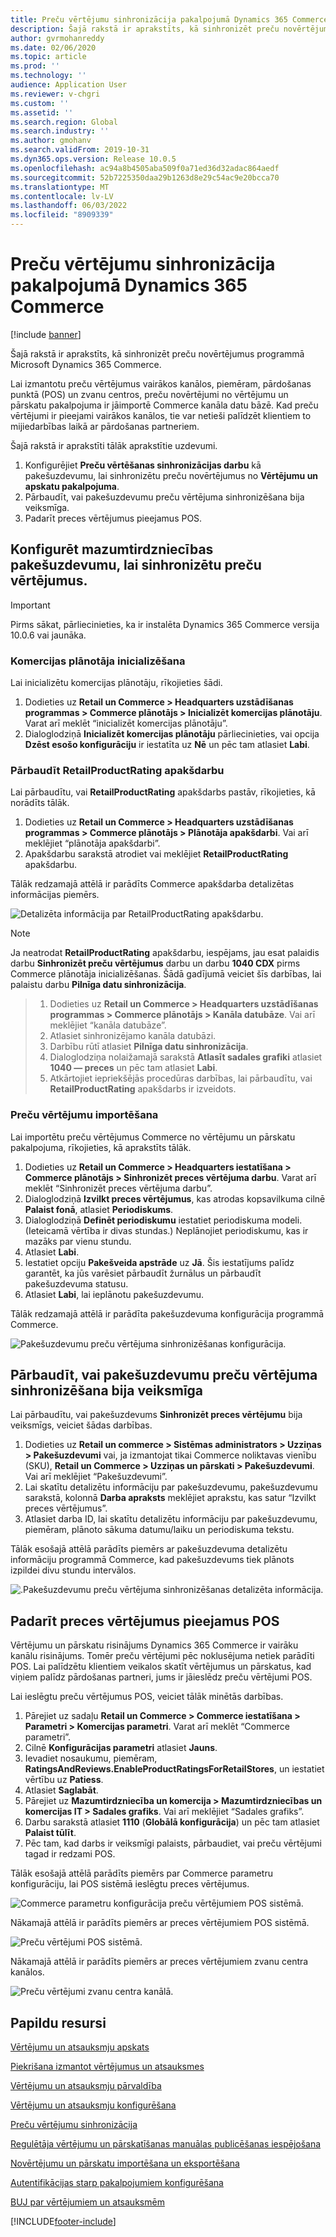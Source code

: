 ```yaml
---
title: Preču vērtējumu sinhronizācija pakalpojumā Dynamics 365 Commerce
description: Šajā rakstā ir aprakstīts, kā sinhronizēt preču novērtējumus programmā Microsoft Dynamics 365 Commerce.
author: gvrmohanreddy
ms.date: 02/06/2020
ms.topic: article
ms.prod: ''
ms.technology: ''
audience: Application User
ms.reviewer: v-chgri
ms.custom: ''
ms.assetid: ''
ms.search.region: Global
ms.search.industry: ''
ms.author: gmohanv
ms.search.validFrom: 2019-10-31
ms.dyn365.ops.version: Release 10.0.5
ms.openlocfilehash: ac94a8b4505aba509f0a71ed36d32adac864aedf
ms.sourcegitcommit: 52b7225350daa29b1263d8e29c54ac9e20bcca70
ms.translationtype: MT
ms.contentlocale: lv-LV
ms.lasthandoff: 06/03/2022
ms.locfileid: "8909339"
---
```

# <a name="sync-product-ratings-in-dynamics-365-commerce"></a>Preču vērtējumu sinhronizācija pakalpojumā Dynamics 365 Commerce

[!include [banner](includes/banner.md)]

Šajā rakstā ir aprakstīts, kā sinhronizēt preču novērtējumus programmā Microsoft Dynamics 365 Commerce.

Lai izmantotu preču vērtējumus vairākos kanālos, piemēram, pārdošanas punktā (POS) un zvanu centros, preču novērtējumi no vērtējumu un pārskatu pakalpojuma ir jāimportē Commerce kanāla datu bāzē. Kad preču vērtējumi ir pieejami vairākos kanālos, tie var netieši palīdzēt klientiem to mijiedarbības laikā ar pārdošanas partneriem.

Šajā rakstā ir aprakstīti tālāk aprakstītie uzdevumi.

1. Konfigurējiet **Preču vērtēšanas sinhronizācijas darbu** kā pakešuzdevumu, lai sinhronizētu preču novērtējumus no **Vērtējumu un apskatu pakalpojuma**.
1. Pārbaudīt, vai pakešuzdevumu preču vērtējuma sinhronizēšana bija veiksmīga.
1. Padarīt preces vērtējumus pieejamus POS.

## <a name="configure-a-batch-job-to-synchronize-product-ratings"></a>Konfigurēt mazumtirdzniecības pakešuzdevumu, lai sinhronizētu preču vērtējumus.

> [!IMPORTANT]
> Pirms sākat, pārliecinieties, ka ir instalēta Dynamics 365 Commerce versija 10.0.6 vai jaunāka.

### <a name="initialize-the-commerce-scheduler"></a>Komercijas plānotāja inicializēšana

Lai inicializētu komercijas plānotāju, rīkojieties šādi.

1. Dodieties uz **Retail un Commerce \> Headquarters uzstādīšanas programmas \> Commerce plānotājs \> Inicializēt komercijas plānotāju**. Varat arī meklēt “inicializēt komercijas plānotāju”.
1. Dialoglodziņā **Inicializēt komercijas plānotāju** pārliecinieties, vai opcija **Dzēst esošo konfigurāciju** ir iestatīta uz **Nē** un pēc tam atlasiet **Labi**.

### <a name="verify-the-retailproductrating-subjob"></a>Pārbaudīt RetailProductRating apakšdarbu

Lai pārbaudītu, vai **RetailProductRating** apakšdarbs pastāv, rīkojieties, kā norādīts tālāk.

1. Dodieties uz **Retail un Commerce \> Headquarters uzstādīšanas programmas \> Commerce plānotājs \> Plānotāja apakšdarbi**. Vai arī meklējiet “plānotāja apakšdarbi”.
1. Apakšdarbu sarakstā atrodiet vai meklējiet **RetailProductRating** apakšdarbu.

Tālāk redzamajā attēlā ir parādīts Commerce apakšdarba detalizētas informācijas piemērs.

![Detalizēta informācija par RetailProductRating apakšdarbu.](media/rnr-hq-ratings-sub-job.png)

> [!NOTE]
> Ja neatrodat **RetailProductRating** apakšdarbu, iespējams, jau esat palaidis darbu **Sinhronizēt preču vērtējumus** darbu un darbu **1040 CDX** pirms Commerce plānotāja inicializēšanas. Šādā gadījumā veiciet šīs darbības, lai palaistu darbu **Pilnīga datu sinhronizācija**.

> 1. Dodieties uz **Retail un Commerce \> Headquarters uzstādīšanas programmas \> Commerce plānotājs \> Kanāla datubāze**. Vai arī meklējiet “kanāla datubāze”.
> 1. Atlasiet sinhronizējamo kanāla datubāzi.
> 1. Darbību rūtī atlasiet **Pilnīga datu sinhronizācija**.
> 1. Dialoglodziņa nolaižamajā sarakstā **Atlasīt sadales grafiki** atlasiet **1040 — preces** un pēc tam atlasiet **Labi**.
> 1. Atkārtojiet iepriekšējās procedūras darbības, lai pārbaudītu, vai **RetailProductRating** apakšdarbs ir izveidots.

### <a name="import-product-ratings"></a>Preču vērtējumu importēšana

Lai importētu preču vērtējumus Commerce no vērtējumu un pārskatu pakalpojuma, rīkojieties, kā aprakstīts tālāk.

1. Dodieties uz **Retail un Commerce \> Headquarters iestatīšana \> Commerce plānotājs \> Sinhronizēt preces vērtējuma darbu**. Varat arī meklēt “Sinhronizēt preces vērtējuma darbu”.
1. Dialoglodziņā **Izvilkt preces vērtējumus**, kas atrodas kopsavilkuma cilnē **Palaist fonā**, atlasiet **Periodiskums**.
1. Dialoglodziņā **Definēt periodiskumu** iestatiet periodiskuma modeli. (Ieteicamā vērtība ir divas stundas.) Neplānojiet periodiskumu, kas ir mazāks par vienu stundu.
1. Atlasiet **Labi**.
1. Iestatiet opciju **Pakešveida apstrāde** uz **Jā**. Šis iestatījums palīdz garantēt, ka jūs varēsiet pārbaudīt žurnālus un pārbaudīt pakešuzdevuma statusu.
1. Atlasiet **Labi**, lai ieplānotu pakešuzdevumu.

Tālāk redzamajā attēlā ir parādīta pakešuzdevuma konfigurācija programmā Commerce.

![Pakešuzdevumu preču vērtējuma sinhronizēšanas konfigurācija.](media/rnr-hq-batchjob-recurrence.png)

## <a name="verify-that-the-batch-job-for-product-rating-synchronization-was-successful"></a>Pārbaudīt, vai pakešuzdevumu preču vērtējuma sinhronizēšana bija veiksmīga

Lai pārbaudītu, vai pakešuzdevums **Sinhronizēt preces vērtējumu** bija veiksmīgs, veiciet šādas darbības.

1. Dodieties uz **Retail un commerce \> Sistēmas administrators \> Uzziņas \> Pakešuzdevumi** vai, ja izmantojat tikai Commerce noliktavas vienību (SKU), **Retail un Commerce \> Uzziņas un pārskati \> Pakešuzdevumi**. Vai arī meklējiet “Pakešuzdevumi”.
1. Lai skatītu detalizētu informāciju par pakešuzdevumu, pakešuzdevumu sarakstā, kolonnā **Darba apraksts** meklējiet aprakstu, kas satur “Izvilkt preces vērtējumus”.
1. Atlasiet darba ID, lai skatītu detalizētu informāciju par pakešuzdevumu, piemēram, plānoto sākuma datumu/laiku un periodiskuma tekstu.

Tālāk esošajā attēlā parādīts piemērs ar pakešuzdevuma detalizētu informāciju programmā Commerce, kad pakešuzdevums tiek plānots izpildei divu stundu intervālos.

![.Pakešuzdevumu preču vērtējuma sinhronizēšanas detalizēta informācija.](media/rnr-hq-batchjob-status-checking.png)

## <a name="make-product-ratings-available-at-the-pos"></a>Padarīt preces vērtējumus pieejamus POS

Vērtējumu un pārskatu risinājums Dynamics 365 Commerce ir vairāku kanālu risinājums. Tomēr preču vērtējumi pēc noklusējuma netiek parādīti POS. Lai palīdzētu klientiem veikalos skatīt vērtējumus un pārskatus, kad viņiem palīdz pārdošanas partneri, jums ir jāieslēdz preču vērtējumi POS.

Lai ieslēgtu preču vērtējumus POS, veiciet tālāk minētās darbības.

1. Pārejiet uz sadaļu **Retail un Commerce \> Commerce iestatīšana \> Parametri \> Komercijas parametri**. Varat arī meklēt “Commerce parametri”.
1. Cilnē **Konfigurācijas parametri** atlasiet **Jauns**.
1. Ievadiet nosaukumu, piemēram, **RatingsAndReviews.EnableProductRatingsForRetailStores**, un iestatiet vērtību uz **Patiess**.
1. Atlasiet **Saglabāt**.
1. Pārejiet uz **Mazumtirdzniecība un komercija \> Mazumtirdzniecības un komercijas IT \> Sadales grafiks**. Vai arī meklējiet “Sadales grafiks”.
1. Darbu sarakstā atlasiet **1110** (**Globālā konfigurācija**) un pēc tam atlasiet **Palaist tūlīt**.
1. Pēc tam, kad darbs ir veiksmīgi palaists, pārbaudiet, vai preču vērtējumi tagad ir redzami POS.

Tālāk esošajā attēlā parādīts piemērs par Commerce parametru konfigurāciju, lai POS sistēmā ieslēgtu preces vērtējumus.

![Commerce parametru konfigurācija preču vērtējumiem POS sistēmā.](media/rnr-hq-enable-ratings-in-pos.png)

Nākamajā attēlā ir parādīts piemērs ar preces vērtējumiem POS sistēmā.

![Preču vērtējumi POS sistēmā.](media/rnr-pos-catalog-ratings.png)

Nākamajā attēlā ir parādīts piemērs ar preces vērtējumiem zvanu centra kanālos.

![Preču vērtējumi zvanu centra kanālā.](media/rnr-call-center-ratings.png)

## <a name="additional-resources"></a>Papildu resursi

[Vērtējumu un atsauksmju apskats](ratings-reviews-overview.md)

[Piekrišana izmantot vērtējumus un atsauksmes](opt-in-ratings-reviews.md)

[Vērtējumu un atsauksmju pārvaldība](manage-reviews.md)

[Vērtējumu un atsauksmju konfigurēšana](configure-ratings-reviews.md)

[Preču vērtējumu sinhronizācija](sync-product-ratings.md)

[Regulētāja vērtējumu un pārskatīšanas manuālas publicēšanas iespējošana](manual-publish-rating-reviews.md)

[Novērtējumu un pārskatu importēšana un eksportēšana](import-export-reviews.md)

[Autentifikācijas starp pakalpojumiem konfigurēšana](service-to-service-auth.md)

[BUJ par vērtējumiem un atsauksmēm](ratings-reviews-faq.md)


[!INCLUDE[footer-include](../includes/footer-banner.md)]
